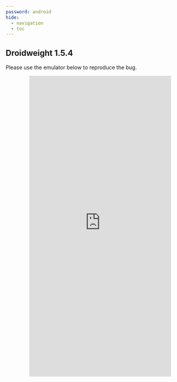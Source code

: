 ```yaml
---
password: android
hide:
  - navigation 
  - toc        
---
```


<style>
  .md-tabs {
  display: none;
  visibility: hidden;
  }
</style>

## Droidweight 1.5.4

Please use the emulator below to reproduce the bug.

<p align="center">
<iframe
  src="https://appetize.io/embed/p196f5yxu00hrxm0rpvryby4bc?device=nexus5&scale=75&orientation=portrait&osVersion=8.1"
  width="378px" height="800px" frameborder="0" scrolling="no"></iframe>
  </p>